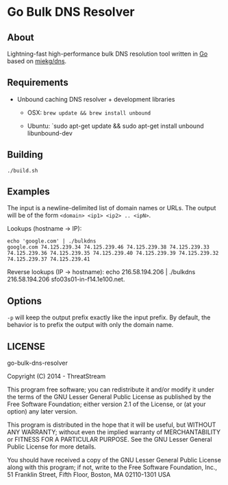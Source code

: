 Go Bulk DNS Resolver
====================

About
-----
Lightning-fast high-performance bulk DNS resolution tool written in [Go](http://golang.org/) based on [miekg/dns](https://github.com/miekg/dns).

Requirements
------------

* Unbound caching DNS resolver + development libraries 

    - OSX: `brew update && brew install unbound`

    - Ubuntu: `sudo apt-get update && sudo apt-get install unbound libunbound-dev

Building
--------
    ./build.sh

Examples
--------
The input is a newline-delimited list of domain names or URLs.  The output will be of the form `<domain> <ip1> <ip2> .. <ipN>`.

Lookups (hostname -> IP):

    echo 'google.com' | ./bulkdns
	google.com 74.125.239.34 74.125.239.46 74.125.239.38 74.125.239.33 74.125.239.36 74.125.239.35 74.125.239.40 74.125.239.39 74.125.239.32 74.125.239.37 74.125.239.41

Reverse lookups (IP -> hostname):
    echo 216.58.194.206 | ./bulkdns
        216.58.194.206 sfo03s01-in-f14.1e100.net.

Options
-------
`-p` will keep the output prefix exactly like the input prefix.  By default, the behavior is to prefix the output with only the domain name.


LICENSE
-------
go-bulk-dns-resolver

Copyright (C) 2014 - ThreatStream

This program free software; you can redistribute it and/or modify it under the terms of the GNU Lesser General Public License as published by the Free Software Foundation; either version 2.1 of the License, or (at your option) any later version.

This program is distributed in the hope that it will be useful, but WITHOUT ANY WARRANTY; without even the implied warranty of MERCHANTABILITY or FITNESS FOR A PARTICULAR PURPOSE. See the GNU Lesser General Public License for more details.

You should have received a copy of the GNU Lesser General Public License along with this program; if not, write to the Free Software Foundation, Inc., 51 Franklin Street, Fifth Floor, Boston, MA 02110-1301 USA

